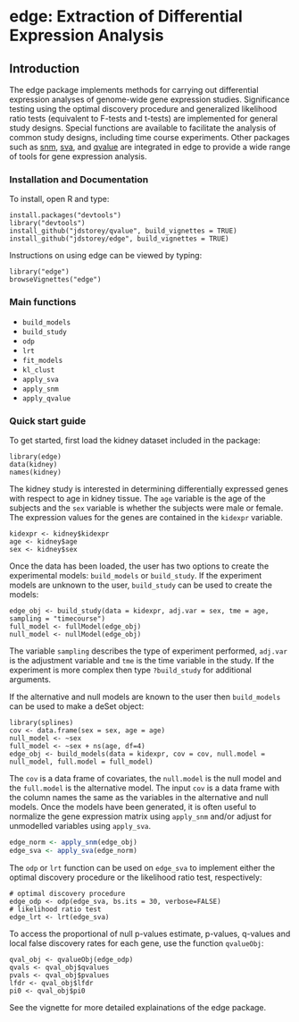 edge: Extraction of Differential Expression Analysis
====

Introduction
------
The edge package implements methods for carrying out differential
expression analyses of genome-wide gene expression studies. Significance
testing using the optimal discovery procedure and generalized likelihood
ratio tests (equivalent to F-tests and t-tests) are implemented for general study
designs. Special functions are available to facilitate the analysis of
common study designs, including time course experiments. Other packages
such as [snm](http://www.bioconductor.org/packages/release/bioc/html/snm.html), [sva](http://www.bioconductor.org/packages/release/bioc/html/sva.html), and [qvalue](https://github.com/jdstorey/qvalue) are integrated in edge to provide a wide range
of tools for gene expression analysis.


### Installation and Documentation

To install, open R and type:

    install.packages("devtools")
    library("devtools")
    install_github("jdstorey/qvalue", build_vignettes = TRUE)
    install_github("jdstorey/edge", build_vignettes = TRUE)

Instructions on using edge can be viewed by typing:

    library("edge")
    browseVignettes("edge")

### Main functions
* `build_models`
* `build_study`
* `odp`
* `lrt`
* `fit_models`
* `kl_clust`
* `apply_sva`
* `apply_snm`
* `apply_qvalue`

### Quick start guide

To get started, first load the kidney dataset included in the package:
```
library(edge)
data(kidney)
names(kidney)
```
The kidney study is interested in determining differentially expressed genes with respect to age in kidney tissue. The `age` variable is the age of the subjects and the `sex` variable is whether the subjects were male or female. The expression values for the genes are contained in the `kidexpr` variable.
```
kidexpr <- kidney$kidexpr
age <- kidney$age
sex <- kidney$sex
```

Once the data has been loaded, the user has two options to create the experimental models: `build_models` or `build_study`. If the experiment models are unknown to the user, `build_study` can be used to create the models:
```
edge_obj <- build_study(data = kidexpr, adj.var = sex, tme = age, sampling = "timecourse")
full_model <- fullModel(edge_obj)
null_model <- nullModel(edge_obj)
```

The variable `sampling` describes the type of experiment performed, `adj.var` is the adjustment variable and `tme` is the time variable in the study. If the experiment is more complex then type `?build_study` for additional arguments.

If the alternative and null models are known to the user then `build_models` can be used to make a deSet object:
```
library(splines)
cov <- data.frame(sex = sex, age = age)
null_model <- ~sex
full_model <- ~sex + ns(age, df=4)
edge_obj <- build_models(data = kidexpr, cov = cov, null.model = null_model, full.model = full_model)
```

The `cov` is a data frame of covariates, the `null.model` is the null model and the `full.model` is the alternative model. The input `cov` is a data frame with the column names the same as the variables in the alternative and null models. Once the models have been generated, it is often useful to normalize the gene expression matrix using `apply_snm` and/or adjust for unmodelled variables using `apply_sva`.
```R
edge_norm <- apply_snm(edge_obj)
edge_sva <- apply_sva(edge_norm)

```

The `odp` or `lrt` function can be used on `edge_sva` to implement either the optimal discovery procedure or the likelihood ratio test, respectively:
```
# optimal discovery procedure
edge_odp <- odp(edge_sva, bs.its = 30, verbose=FALSE)
# likelihood ratio test
edge_lrt <- lrt(edge_sva)
```

To access the proportional of null p-values estimate, p-values, q-values and local false discovery rates for each gene, use the function `qvalueObj`:
```
qval_obj <- qvalueObj(edge_odp)
qvals <- qval_obj$qvalues
pvals <- qval_obj$pvalues
lfdr <- qval_obj$lfdr
pi0 <- qval_obj$pi0
```

See the vignette for more detailed explainations of the edge package.

